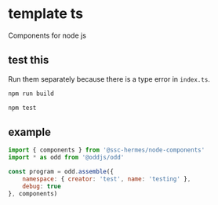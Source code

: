 # template ts
Components for node js

## test this
Run them separately because there is a type error in `index.ts`.

```bash
npm run build
```
```bash
npm test
```

## example

```js
import { components } from '@ssc-hermes/node-components'
import * as odd from '@oddjs/odd'

const program = odd.assemble({
    namespace: { creator: 'test', name: 'testing' },
    debug: true
}, components)
```
